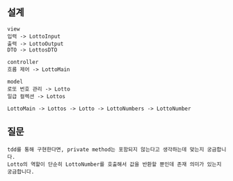 ## 설계

    view
    입력 -> LottoInput
    출력 -> LottoOutput
    DTO -> LottosDTO

    controller
    흐름 제어 -> LottoMain

    model
    로또 번호 관리 -> Lotto
    일급 컬렉션 -> Lottos

    LottoMain -> Lottos -> Lotto -> LottoNumbers -> LottoNumber

## 질문

    tdd를 통해 구현한다면, private method는 포함되지 않는다고 생각하는데 맞는지 궁금합니다.
    Lotto의 역할이 단순히 LottoNumber를 호출해서 값을 반환할 뿐인데 존재 의미가 있는지 궁금합니다.